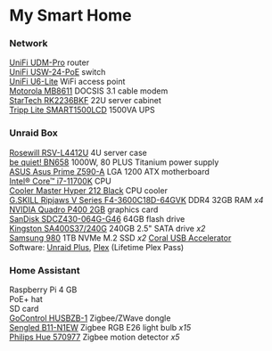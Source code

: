 # My Smart Home

### Network

[UniFi UDM-Pro](https://store.ui.com/us/en/pro/category/all-unifi-cloud-gateways/products/udm-pro) router<br>
[UniFi USW-24-PoE](https://store.ui.com/us/en/pro/category/all-switching/products/usw-24-poe) switch<br>
[UniFi U6-Lite](https://store.ui.com/us/en/pro/category/all-wifi/products/u6-lite) WiFi access point<br>
[Motorola MB8611](https://www.amazon.com/gp/product/B08DDFKXKC/) DOCSIS 3.1 cable modem<br>
[StarTech ‎RK2236BKF](https://www.amazon.com/gp/product/B000IZ95CQ/) 22U server cabinet<br>
[Tripp Lite SMART1500LCD](https://www.amazon.com/gp/product/B000DZRY9C/) 1500VA UPS<br>

### Unraid Box

[Rosewill RSV-L4412U](https://www.amazon.com/gp/product/B097Y25FGK/) 4U server case<br>
[be quiet! ‎BN658](https://www.amazon.com/gp/product/B08XXXVCS2/) 1000W, 80 PLUS Titanium power supply<br>
[ASUS Asus Prime Z590-A](https://www.asus.com/us/motherboards-components/motherboards/prime/prime-z590-a/) LGA 1200 ATX motherboard<br>
[Intel® Core™ i7-11700K](https://www.amazon.com/Intel-i7-11700K-Desktop-Processor-Unlocked/dp/B08X6ND3WP/) CPU<br>
[Cooler Master Hyper 212 Black](https://www.amazon.com/gp/product/B09KX9V4CT/) CPU cooler<br>
[G.SKILL Ripjaws V Series F4-3600C18D-64GVK](https://www.amazon.com/gp/product/B0884TNHNC/) DDR4 32GB RAM *x4*<br>
[NVIDIA Quadro P400 2GB](https://www.nvidia.com/content/dam/en-zz/Solutions/design-visualization/productspage/quadro/quadro-desktop/quadro-pascal-p400-data-sheet-us-nv-704503-r1.pdf) graphics card<br>
[SanDisk SDCZ430-064G-G46](https://www.amazon.com/gp/product/B077VYCV37/) 64GB flash drive<br>
[Kingston SA400S37/240G](https://www.amazon.com/gp/product/B01N5IB20Q/) 240GB 2.5" SATA drive *x2*<br>
[Samsung 980](https://www.amazon.com/gp/product/B08V83JZH4/) 1TB NVMe M.2 SSD *x2*
[Coral USB Accelerator](https://www.amazon.com/gp/product/B07S214S5Y/)<br>
Software: [Unraid Plus](https://unraid.net/product), [Plex](https://www.plex.tv/) (Lifetime Plex Pass)<br>

### Home Assistant

Raspberry Pi 4 GB<br>
PoE+ hat<br>
SD card<br>
[GoControl HUSBZB-1](https://www.amazon.com/gp/product/B01GJ826F8/) Zigbee/ZWave dongle<br>
[Sengled B11-N1EW](https://www.amazon.com/gp/product/B08TG5X172/) Zigbee RGB E26 light bulb *x15*<br>
[Philips Hue ‎570977](https://www.amazon.com/gp/product/B09KNQ5KTB/) Zigbee motion detector *x5*<br>
